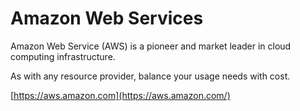 # Amazon Web Services

Amazon Web Service \(AWS\) is a pioneer and market leader in cloud computing infrastructure.

As with any resource provider, balance your usage needs with cost.

[https://aws.amazon.com](https://aws.amazon.com/)

